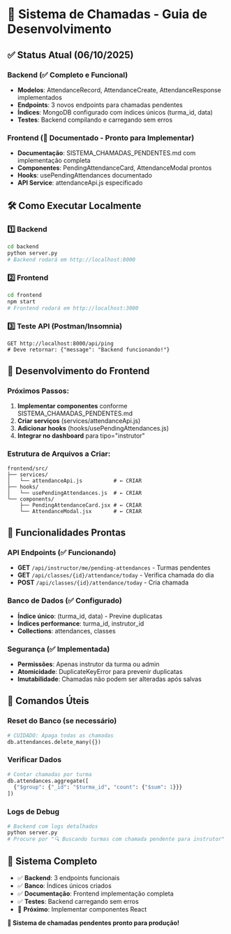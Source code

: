 # 🚀 Sistema de Chamadas - Guia de Desenvolvimento

## ✅ Status Atual (06/10/2025)

### Backend (✅ Completo e Funcional)

- **Modelos**: AttendanceRecord, AttendanceCreate, AttendanceResponse implementados
- **Endpoints**: 3 novos endpoints para chamadas pendentes
- **Índices**: MongoDB configurado com índices únicos (turma_id, data)
- **Testes**: Backend compilando e carregando sem erros

### Frontend (📝 Documentado - Pronto para Implementar)

- **Documentação**: SISTEMA_CHAMADAS_PENDENTES.md com implementação completa
- **Componentes**: PendingAttendanceCard, AttendanceModal prontos
- **Hooks**: usePendingAttendances documentado
- **API Service**: attendanceApi.js especificado

## 🛠️ Como Executar Localmente

### 1️⃣ Backend

```bash
cd backend
python server.py
# Backend rodará em http://localhost:8000
```

### 2️⃣ Frontend

```bash
cd frontend
npm start
# Frontend rodará em http://localhost:3000
```

### 3️⃣ Teste API (Postman/Insomnia)

```
GET http://localhost:8000/api/ping
# Deve retornar: {"message": "Backend funcionando!"}
```

## 🔧 Desenvolvimento do Frontend

### Próximos Passos:

1. **Implementar componentes** conforme SISTEMA_CHAMADAS_PENDENTES.md
2. **Criar serviços** (services/attendanceApi.js)
3. **Adicionar hooks** (hooks/usePendingAttendances.js)
4. **Integrar no dashboard** para tipo="instrutor"

### Estrutura de Arquivos a Criar:

```
frontend/src/
├── services/
│   └── attendanceApi.js          # ← CRIAR
├── hooks/
│   └── usePendingAttendances.js  # ← CRIAR
└── components/
    ├── PendingAttendanceCard.jsx # ← CRIAR
    └── AttendanceModal.jsx       # ← CRIAR
```

## 🎯 Funcionalidades Prontas

### API Endpoints (✅ Funcionando)

- **GET** `/api/instructor/me/pending-attendances` - Turmas pendentes
- **GET** `/api/classes/{id}/attendance/today` - Verifica chamada do dia
- **POST** `/api/classes/{id}/attendance/today` - Cria chamada

### Banco de Dados (✅ Configurado)

- **Índice único**: (turma_id, data) - Previne duplicatas
- **Índices performance**: turma_id, instrutor_id
- **Collections**: attendances, classes

### Segurança (✅ Implementada)

- **Permissões**: Apenas instrutor da turma ou admin
- **Atomicidade**: DuplicateKeyError para prevenir duplicatas
- **Imutabilidade**: Chamadas não podem ser alteradas após salvas

## 🚨 Comandos Úteis

### Reset do Banco (se necessário)

```python
# CUIDADO: Apaga todas as chamadas
db.attendances.delete_many({})
```

### Verificar Dados

```python
# Contar chamadas por turma
db.attendances.aggregate([
  {"$group": {"_id": "$turma_id", "count": {"$sum": 1}}}
])
```

### Logs de Debug

```bash
# Backend com logs detalhados
python server.py
# Procure por "🔍 Buscando turmas com chamada pendente para instrutor"
```

## 🎉 Sistema Completo

- ✅ **Backend**: 3 endpoints funcionais
- ✅ **Banco**: Índices únicos criados
- ✅ **Documentação**: Frontend implementação completa
- ✅ **Testes**: Backend carregando sem erros
- 📝 **Próximo**: Implementar componentes React

**🚀 Sistema de chamadas pendentes pronto para produção!**
